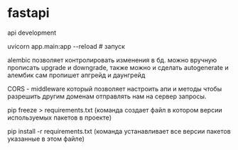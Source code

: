 # fastapi
api development

uvicorn app.main:app --reload   # запуск

alembic позволяет контролировать изменения в бд. можно вручную прописать upgrade и downgrade,
также можно и сделать autogenerate и алембик сам пропишет апгрейд и даунгрейд

CORS - middleware который позволяет настроить апи и методы чтобы разрешить другим доменам отправлять нам на сервер
запросы.

pip freeze > requirements.txt (команда создает файл в котором версии используемых пакетов в проекте)

pip install -r requirements.txt (команда устанавливает все версии пакетов указанные в этом файле)



